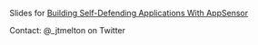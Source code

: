 Slides for [Building Self-Defending Applications With AppSensor](http://www.slideshare.net/jtmelton/appsensor-codemash-2017)

Contact: @_jtmelton on Twitter
